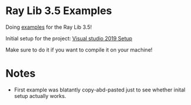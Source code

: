 # Ray Lib 3.5 Examples

Doing [examples](https://www.raylib.com/examples.html) for the Ray Lib 3.5!

Initial setup for the project:
[Visual studio 2019 Setup](https://github.com/raysan5/raylib/wiki/Create-Visual-Studio-2019-Project)

Make sure to do it if you want to compile it on your machine!

# Notes
- First example was blatantly copy-abd-pasted just to see whether inital setup actually works.